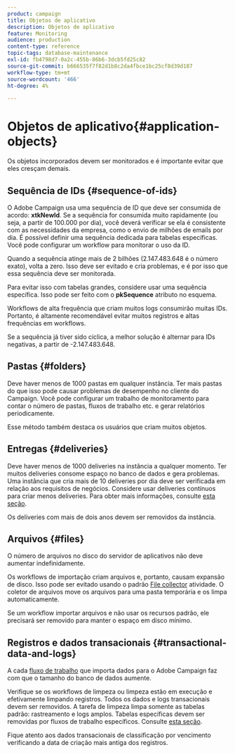 ```yaml
---
product: campaign
title: Objetos de aplicativo
description: Objetos de aplicativo
feature: Monitoring
audience: production
content-type: reference
topic-tags: database-maintenance
exl-id: fb4798d7-0a2c-455b-86b6-3dcb5fd25c82
source-git-commit: b666535f7f82d1b8c2da4fbce1bc25cf8d39d187
workflow-type: tm+mt
source-wordcount: '466'
ht-degree: 4%

---
```


# Objetos de aplicativo{#application-objects}



Os objetos incorporados devem ser monitorados e é importante evitar que eles cresçam demais.

## Sequência de IDs {#sequence-of-ids}

O Adobe Campaign usa uma sequência de ID que deve ser consumida de acordo: **xtkNewId**. Se a sequência for consumida muito rapidamente (ou seja, a partir de 100.000 por dia), você deverá verificar se ela é consistente com as necessidades da empresa, como o envio de milhões de emails por dia. É possível definir uma sequência dedicada para tabelas específicas. Você pode configurar um workflow para monitorar o uso da ID.

Quando a sequência atinge mais de 2 bilhões (2.147.483.648 é o número exato), volta a zero. Isso deve ser evitado e cria problemas, e é por isso que essa sequência deve ser monitorada.

Para evitar isso com tabelas grandes, considere usar uma sequência específica. Isso pode ser feito com o **pkSequence** atributo no esquema.

Workflows de alta frequência que criam muitos logs consumirão muitas IDs. Portanto, é altamente recomendável evitar muitos registros e altas frequências em workflows.

Se a sequência já tiver sido cíclica, a melhor solução é alternar para IDs negativas, a partir de -2.147.483.648.

## Pastas {#folders}

Deve haver menos de 1000 pastas em qualquer instância. Ter mais pastas do que isso pode causar problemas de desempenho no cliente do Campaign. Você pode configurar um trabalho de monitoramento para contar o número de pastas, fluxos de trabalho etc. e gerar relatórios periodicamente.

Esse método também destaca os usuários que criam muitos objetos.

## Entregas {#deliveries}

Deve haver menos de 1000 deliveries na instância a qualquer momento. Ter muitos deliveries consome espaço no banco de dados e gera problemas. Uma instância que cria mais de 10 deliveries por dia deve ser verificada em relação aos requisitos de negócios. Considere usar deliveries contínuos para criar menos deliveries. Para obter mais informações, consulte [esta seção](../../workflow/using/continuous-delivery.md).

Os deliveries com mais de dois anos devem ser removidos da instância.

## Arquivos {#files}

O número de arquivos no disco do servidor de aplicativos não deve aumentar indefinidamente.

Os workflows de importação criam arquivos e, portanto, causam expansão de disco. Isso pode ser evitado usando o padrão [File collector](../../workflow/using/file-collector.md) atividade. O coletor de arquivos move os arquivos para uma pasta temporária e os limpa automaticamente.

Se um workflow importar arquivos e não usar os recursos padrão, ele precisará ser removido para manter o espaço em disco mínimo.

## Registros e dados transacionais {#transactional-data-and-logs}

A cada [fluxo de trabalho](../../workflow/using/data-life-cycle.md#work-table) que importa dados para o Adobe Campaign faz com que o tamanho do banco de dados aumente.

Verifique se os workflows de limpeza ou limpeza estão em execução e efetivamente limpando registros. Todos os dados e logs transacionais devem ser removidos. A tarefa de limpeza limpa somente as tabelas padrão: rastreamento e logs amplos. Tabelas específicas devem ser removidas por fluxos de trabalho específicos. Consulte [esta seção](../../workflow/using/monitoring-workflow-execution.md#purging-the-logs).

Fique atento aos dados transacionais de classificação por vencimento verificando a data de criação mais antiga dos registros.
